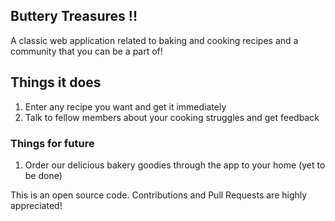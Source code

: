 ## Buttery Treasures !! 
A classic web application related to baking and cooking recipes and a community that you can be a part of! 

## Things it does 

1. Enter any recipe you want and get it immediately 
2. Talk to fellow members about your cooking struggles and get feedback

### Things for future

1. Order our delicious bakery goodies through the app to your home (yet to be done)

This is an open source code. Contributions and Pull Requests are highly appreciated!

